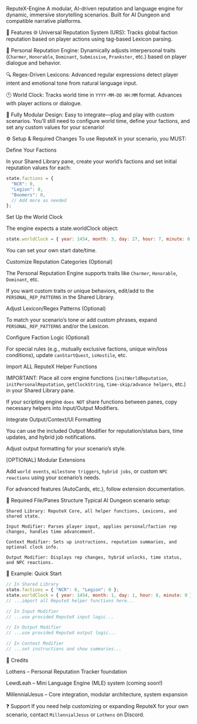 ReputeX-Engine
A modular, AI-driven reputation and language engine for dynamic, immersive storytelling scenarios. Built for AI Dungeon and compatible narrative platforms.

🚀 Features
🌐 Universal Reputation System (URS):
Tracks global faction reputation based on player actions using tag-based Lexicon parsing.

🧍 Personal Reputation Engine:
Dynamically adjusts interpersonal traits (`Charmer`, `Honorable`, `Dominant`, `Submissive`, `Prankster`, etc.) based on player dialogue and behavior.

🔍 Regex-Driven Lexicons:
Advanced regular expressions detect player intent and emotional tone from natural language input.

🕛 World Clock:
Tracks world time in `YYYY-MM-DD HH:MM` format. Advances with player actions or dialogue.

🧩 Fully Modular Design:
Easy to integrate—plug and play with custom scenarios.
You’ll still need to configure world time, define your factions, and set any custom values for your scenario!

⚙️ Setup & Required Changes
To use ReputeX in your scenario, you MUST:

Define Your Factions

In your Shared Library pane, create your world’s factions and set initial reputation values for each:
``` js
state.factions = {
  "NCR": 0,
  "Legion": 0,
  "Boomers": 0,
  // Add more as needed
};
```
Set Up the World Clock

The engine expects a state.worldClock object:
``` js
state.worldClock = { year: 1454, month: 3, day: 27, hour: 7, minute: 0 };
```
You can set your own start date/time.

Customize Reputation Categories (Optional)

The Personal Reputation Engine supports traits like `Charmer`, `Honorable`, `Dominant`, etc.

If you want custom traits or unique behaviors, edit/add to the `PERSONAL_REP_PATTERNS` in the Shared Library.

Adjust Lexicon/Regex Patterns (Optional)

To match your scenario’s tone or add custom phrases, expand `PERSONAL_REP_PATTERNS` and/or the Lexicon.

Configure Faction Logic (Optional)

For special rules (e.g., mutually exclusive factions, unique win/loss conditions), update `canStartQuest`, `isHostile`, etc.

Import ALL ReputeX Helper Functions

IMPORTANT:
Place all core engine functions (`initWorldReputation`, `initPersonalReputation`, `getClockString`, `time-skip/advance helpers`, etc.) in your Shared Library pane.

If your scripting engine `does NOT` share functions between panes, copy necessary helpers into Input/Output Modifiers.

Integrate Output/Context/UI Formatting

You can use the included Output Modifier for reputation/status bars, time updates, and hybrid job notifications.

Adjust output formatting for your scenario’s style.

[OPTIONAL] Modular Extensions

Add `world events`, `milestone triggers`, `hybrid jobs`, or custom `NPC reactions` using your scenario’s needs.

For advanced features (AutoCards, etc.), follow extension documentation.

🔄 Required File/Panes Structure
Typical AI Dungeon scenario setup:

`Shared Library:
ReputeX Core, all helper functions, Lexicons, and shared state.`

`Input Modifier:
Parses player input, applies personal/faction rep changes, handles time advancement.`

`Context Modifier:
Sets up instructions, reputation summaries, and optional clock info.`

`Output Modifier:
Displays rep changes, hybrid unlocks, time status, and NPC reactions.`

🧩 Example: Quick Start
``` js
// In Shared Library
state.factions = { "NCR": 0, "Legion": 0 };
state.worldClock = { year: 1454, month: 1, day: 1, hour: 8, minute: 0 };
// ...import all ReputeX helper functions here...

// In Input Modifier
// ...use provided ReputeX input logic...

// In Output Modifier
// ...use provided ReputeX output logic...

// In Context Modifier
// ...set instructions and show summaries...
```
🙌 Credits

Lothens – Personal Reputation Tracker foundation

LewdLeah – Mini Language Engine (MLE) system (coming soon!)

MillennialJesus – Core integration, modular architecture, system expansion

❓ Support
If you need help customizing or expanding ReputeX for your own scenario, contact `MillennialJesus` or `Lothens` on Discord.



